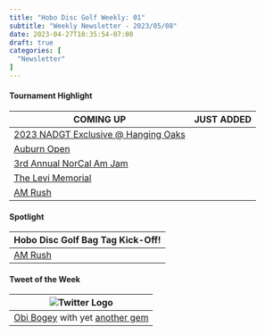 ```yaml
---
title: "Hobo Disc Golf Weekly: 01"
subtitle: "Weekly Newsletter - 2023/05/08"
date: 2023-04-27T10:35:54-07:00
draft: true
categories: [
  "Newsletter"
]
---
```

#### Tournament Highlight
| COMING UP | JUST ADDED |
| --------- | ---------- |
| [2023 NADGT Exclusive @ Hanging Oaks](https://www.discgolfscene.com/tournaments/2023_NADGT_Exclusive_at_Hanging_Oaks) |  |
| [Auburn Open](https://www.discgolfscene.com/tournaments/Auburn_Open_2023) |  |
| [3rd Annual NorCal Am Jam](https://www.discgolfscene.com/tournaments/NorCal_Am_Jam_2023) |  |
| [The Levi Memorial](https://www.discgolfscene.com/tournaments/The_Levi_Memorial_2023) |  |
| [AM Rush](https://www.discgolfscene.com/tournaments/The_Am_Rush_2023) |  |

#### Spotlight
| Hobo Disc Golf Bag Tag Kick-Off! |
| -------------------------------- |
| [AM Rush](https://www.discgolfscene.com/tournaments/The_Am_Rush_2023) | 

#### Tweet of the Week
| ![Twitter Logo](/img/twitter-logo-small.avif) |
| -------------------------------------------- |
| [Obi Bogey](https://twitter.com/BogeyObi) with yet [another gem](https://twitter.com/bogeyobi/status/1649410563787853824?s=46&t=O3NhSaIbHQRIzI6FWkCaEw) |
